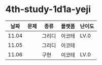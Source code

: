 # 4th-study-1d1a-yeji
| 날짜    | 문제   | 종류  | 플랫폼 | 난이도 |
|---------|--------|-------|--------|--------|
| 11.04 |  | 그리디 | 이코테 | LV.0 |
| 11.05 | | 그리디 | 이코테 |  |
| 11.06 |  | 구현 | 이코테 | LV.0 |
